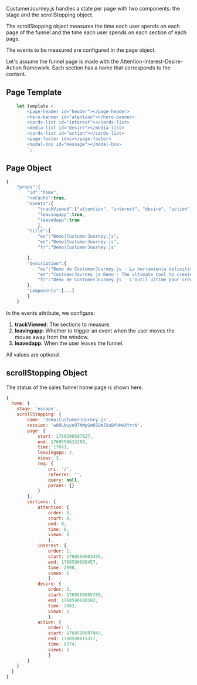 CustumerJourney.js handles a state per page with two components: the stage and the scrollStopping object.

The scrollStopping object measures the time each user spends on each page of the funnel and the time each user spends on each section of each page.

The events to be measured are configured in the page object.

Let's assume the funnel page is made with the Attention-Interest-Desire-Action framework. Each section has a name that corresponds to the content.
## Page Template

```javascript
    let template =`
        <page-header id="header"></page-header>
        <hero-banner id="atention"></hero-banner>
        <cards-list id="interest"></cards-list>
        <media-list id="desire"></media-list>
        <cards-list id="action"></cards-list>
        <page-footer id=c></page-footer>
        <modal-box id="message"></modal-box>
        `;
```

## Page Object
```javascript
{
    "props":{
        "id":"home",
        "noCache":true,
        "events":{
            "trackViewed":["attention", "interest", "desire", "action"],
            "leavingapp":true,
            "leavedapp":true
            },
        "title":{
            "es":"Demo|CustumerJourney.js",
            "en":"Demo|CustumerJourney.js",
            "fr":"Démo|CustumerJourney.js"

        },
        "description":{
            "es":"Demo de CustomerJourney.js - La herramienta definitiva para crear embudos de ventas hiper-personalizables.",
            "en":"CustomerJourney.js Demo - The ultimate tool to create hyper-customizable sales funnels.",
            "fr":"Démo de CustomerJourney.js - L'outil ultime pour créer des entonnoirs de vente hyper-personnalisables."
        },
        "components":[...]
        }
    }
```
In the events attribute, we configure:
1. **trackViewed**: The sections to measure.
2. **leavingapp**: Whether to trigger an event when the user moves the mouse away from the window.
3. **leavedapp**: When the user leaves the funnel.

All values ​​are optional.
## scrollStopping Object
The status of the sales funnel home page is shown here.
```javascript
{
  home: {
    stage: 'escape',
    scrollStopping: {
        name: 'Demo|CustumerJourney.js',
        session: 'wORLbwyo9TNWpGm6SDmZXoBf4MeXYrcN',
        page: {
            start: 1760590597627,
            end: 1760590615288,
            time: 17661,
            leavingapp: 2,
            views: 3,
            req: {
                uri: '/',
                referrer: '',
                query: null,
                params: {}
            }
        },
        sections: {
            attention: {
                order: 0,
                start: 0,
                end: 0,
                time: 0,
                views: 0
                },
            interest: {
                order: 1,
                start: 1760590603459,
                end: 1760590606457,
                time: 2998,
                views: 1
                },
            desire: {
                order: 2,
                start: 1760590605789,
                end: 1760590608592,
                time: 2803,
                views: 1
                },
            action: {
                order: 3,
                start: 1760590607043,
                end: 1760590615317,
                time: 8274,
                views: 1
                }
        }
    }
  }
}
```